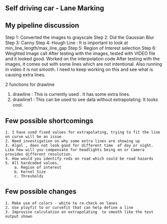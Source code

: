 ## Self driving car - Lane Marking
## My pipeline discussion 
Step 1:  Converted the images to grayscale
Step 2:  Did the Gaussian Blur
Step 3: Canny 
Step 4: Hough Line : It is important to look at min_line_length/max_line_gap
Step 5: Region of Interest selection
Step 6: Weighted Image call
After testing with the images, tested with VIDEO file and it looked good.
Worked on the interpolation code
After testing with the images, it comes out with some lines which are not intentional. 
Also running in video it is not smooth. I need to keep working on this and see what is causing extra lines.

2 functions for drawline
1. drawline : This is currently used . It has some extra lines.
2. drawline1 : This can be used to see data without extrapolating. It looks cool.

## Few possible shortcomings
	1. I have used fixed values for extrapolating, trying to fit the line on curve will be an issue
	2. Need investigation on why some extra lines are showing up
	3. Algol , does not look good for different time  of day or night. Like how will you compensate for headlights being on or Camera provides different resolution.
	4. How would you identify rods on road which could be road hazards
	5. All hardcoded values, 
		a. Region of interest
		b. Kernel Size
		c. Thresholds
## Few possible changes
	1. Make use of colors - white to re-check on lanes
	2. Use ployfit to or curvefit that can help define a line
	3. Improvise calculation on extrapolating  to smooth like the test output shown
